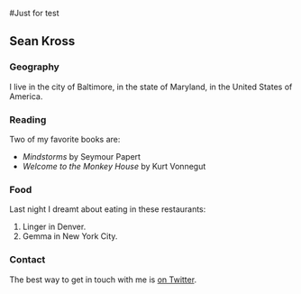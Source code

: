#Just for test

## Sean Kross

### Geography

I live in the city of Baltimore, in the state of Maryland, in the United States
of America.

### Reading

Two of my favorite books are:

- *Mindstorms* by Seymour Papert
- *Welcome to the Monkey House* by Kurt Vonnegut

### Food

Last night I dreamt about eating in these restaurants:

1. Linger in Denver.
2. Gemma in New York City.

### Contact

The best way to get in touch with me is [on Twitter](https://twitter.com/seankross).
